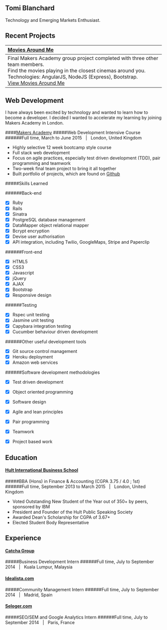## Tomi Blanchard

Technology and Emerging Markets Enthusiast. 

Recent Projects
---------------

| [Movies Around Me](https://github.com/MoviesAroundMe/MoviesAroundMe2) |
|:--------------|
| Final Makers Academy group project completed with three other team members. <br> Find the movies playing in the closest cinemas around you.<br> Technologies: AngularJS, NodeJS (Express), Bootstrap.<br> [View Movies Around Me](https://www.moviesaroundme.com) |


Web Development
----------------

I have always been excited by technology and wanted to learn how to become a developer. I decided I wanted to accelerate my learning by joining Makers Academy in London.

####[Makers Academy](https://www.makersacademy.com)
#####Web Development Intensive Course
######Full time, March to June 2015 &nbsp; | &nbsp; London, United Kingdom
- Highly selective 12 week bootcamp style course
- Full stack web development
- Focus on agile practices, especially test driven development (TDD), pair programming and teamwork
- Two-week final team project to bring it all together
- Built portfolio of projects, which are found on [Github](https://github.com/Tomiblanchard)

#####Skills Learned

######Back-end
- [x] Ruby
- [x] Rails 
- [x] Sinatra 
- [x] PostgreSQL database management
- [x] DataMapper object relational mapper
- [x] Bcrypt encryption
- [x] Devise user authorisation
- [x] API integration, including Twilio, GoogleMaps, Stripe and Paperclip

######Front-end
- [x] HTML5
- [x] CSS3
- [x] Javascript
- [x] jQuery
- [x] AJAX
- [x] Bootstrap
- [x] Responsive design

######Testing 
- [x] Rspec unit testing
- [x] Jasmine unit testing
- [x] Capybara integration testing
- [x] Cucumber behaviour driven development

######Other useful development tools
- [x] Git source control management
- [x] Heroku deployment
- [x] Amazon web services

######Software development methodologies
- [x] Test driven development
- [x] Object oriented programming
- [x] Software design 
- [x] Agile and lean principles
- [x] Pair programming
- [x] Teamwork
- [x] Project based work




## Education

#### [Hult International Business School](http://www.hult.edu/)
#####BBA (Hons) in Finance & Accounting (CGPA 3.75 / 4.0 ; 1st)
######Full time, September 2013 to March 2015 &nbsp; | &nbsp; London, United Kingdom

- Voted Outstanding New Student of the Year out of 350+ by peers, sponsored by IBM
- President and Founder of the Hult Public Speaking Society
- Awarded Dean's Scholarship for CGPA of 3.67+
- Elected Student Body Representative

## Experience

#### [Catcha Group](https://en.wikipedia.org/wiki/Catcha_Group)
#####Business Development Intern
######Full time, July to September 2014 &nbsp; | &nbsp; Kuala Lumpur, Malaysia 

#### [Idealista.com](http://www.idealista.com)
#####Community Management Intern
######Full time, July to September 2014 &nbsp; | &nbsp; Madrid, Spain 

#### [Seloger.com](http://www.seloger.com/)
#####SEO/SEM and Google Analytics Intern
######Full time, July to September 2014 &nbsp; | &nbsp; Paris, France
